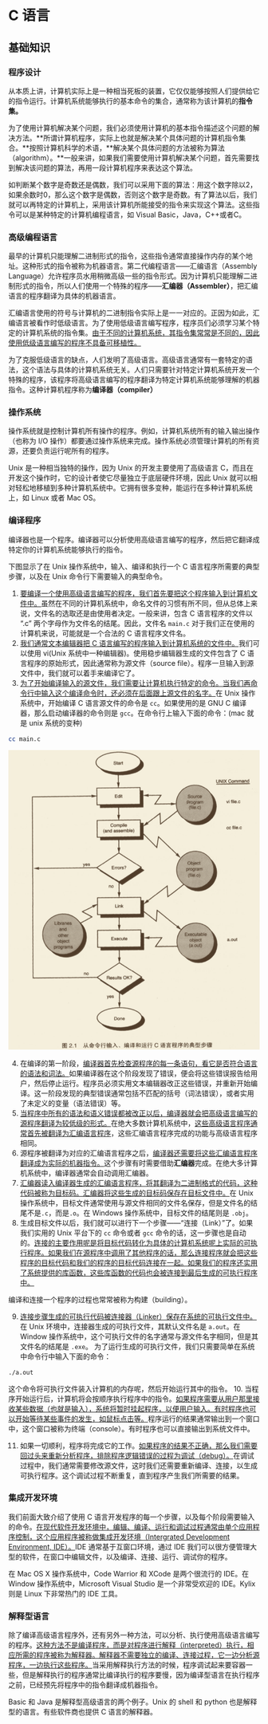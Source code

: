 # C 语言

## 基础知识

### 程序设计

从本质上讲，计算机实际上是一种相当死板的装置，它仅仅能够按照人们提供给它的指令运行。计算机系统能够执行的基本命令的集合，通常称为该计算机的<strong>指令集。</strong>

为了使用计算机解决某个问题，我们必须使用计算机的基本指令描述这个问题的解决方法。**所谓计算机程序，实际上也就是解决某个具体问题的计算机指令集合。**按照计算机科学的术语，**解决某个具体问题的方法被称为算法（algorithm）。**一般来讲，如果我们需要使用计算机解决某个问题，首先需要找到解决该问题的算法，再用一段计算机程序来表达这个算法。

如判断某个数字是奇数还是偶数，我们可以采用下面的算法：用这个数字除以2，如果余数时0，那么这个数字是偶数，否则这个数字是奇数。有了算法以后，我们就可以再特定的计算机上，采用该计算机所能接受的指令来实现这个算法。这些指令可以是某种特定的计算机编程语言，如 Visual Basic，Java，C++或者C。

### 高级编程语言

最早的计算机只能理解二进制形式的指令，这些指令通常直接操作内存的某个地址。这种形式的指令被称为机器语言。第二代编程语言——汇编语言（Assembly Language）允许程序员水用稍微高级一些的指令形式。因为计算机只能理解二进制形式的指令，所以人们使用一个特殊的程序——<strong>汇编器（Assembler）</strong>，把汇编语言的程序翻译为具体的机器语言。

汇编语言使用的符号与计算机的二进制指令实际上是一一对应的。正因为如此，汇编语言被看作时低级语言。为了使用低级语言编写程序，程序员们必须学习某个特定的计算机系统的指令集。<u>由于不同的计算机系统，其指令集常常是不同的，因此使用低级语言编写的程序不具备可移植性。</u>

为了克服低级语言的缺点，人们发明了高级语言。高级语言通常有一套特定的语法，这个语法与具体的计算机系统无关。人们只需要针对特定计算机系统开发一个特殊的程序，该程序将高级语言编写的程序翻译为特定计算机系统能够理解的机器指令。这种计算机程序称为<strong>编译器（compiler）</strong>

### 操作系统

操作系统就是控制计算机所有操作的程序。例如，计算机系统所有的输入输出操作（也称为 I/O 操作）都要通过操作系统来完成。操作系统必须管理计算机的所有资源，还要负责运行呢所有的程序。

Unix 是一种相当独特的操作，因为 Unix 的开发主要使用了高级语言 C，而且在开发这个操作时，它的设计者使它尽量独立于底层硬件环境，因此 Unix 就可以相对轻松地移植到多种计算机系统中。它拥有很多变种，能运行在多种计算机系统上，如 Linux 或者 Mac OS。

### 编译程序

编译器也是一个程序。编译器可以分析使用高级语言编写的程序，然后把它翻译成特定你的计算机系统能够执行的指令。

下图显示了在 Unix 操作系统中，输入、编译和执行一个 C 语言程序所需要的典型步骤，以及在 Unix 命令行下需要输入的典型命令。

1. <u>要编译一个使用高级语言编写的程序，我们首先要把这个程序输入到计算机文件中。</u>虽然在不同的计算机系统中，命名文件的习惯有所不同，但从总体上来说，文件名的选取还是由使用者决定。一般来讲，包含 C 语言程序的文件以 “.c” 两个字母作为文件名的结尾。因此，文件名 `main.c` 对于我们正在使用的计算机来说，可能就是一个合法的 C 语言程序文件名。
2. <u>我们通常文本编辑器把 C 语言编写的程序输入到计算机系统的文件中。</u>我们可以使用 vi(Unix 系统中一种编辑器)。使用稳步编辑器生成的文件包含了 C 语言程序的原始形式，因此通常称为源文件（source file）。程序一旦输入到源文件中，我们就可以着手来编译它了。
3. <u>为了开始编译输入的源文件，我们需要让计算机执行特定的命令。当我们再命令行中输入这个编译命令时，还必须在后面跟上源文件的名字。</u>在 Unix 操作系统中，开始编译 C 语言源文件的命令是 `cc`。如果使用的是 GNU C 编译器，那么启动编译器的命令则是 `gcc`。在命令行上输入下面的命令：(mac 就是 unix 系统的变种)
```bash
cc main.c 
```
![c source](../.vuepress/public/images/c-source-compiler-run.png)

4. 在编译的第一阶段，<u>编译器首先检查源程序的每一条语句，看它是否符合语言的语法和词法。</u>如果编译器在这个阶段发现了错误，便会将这些错误报告给用户，然后停止运行。程序员必须实用文本编辑器改正这些错误，并重新开始编译。这一阶段发现的典型错误通常包括不匹配的括号（词法错误），或者实用了未定义的变量（语法错误）等。
5. <u>当程序中所有的语法和语义错误都被改正以后，编译器就会把高级语言编写的源程序翻译为较低级的形式。</u>在绝大多数计算机系统中，<u>这些高级语言程序通常首先被翻译为汇编语言程序</u>，这些汇编语言程序完成的功能与高级语言程序相同。
6. 源程序被翻译为对应的汇编语言程序之后，<u>编译器还需要将这些汇编语言程序翻译成为实际的机器指令。</u>这个步骤有时需要借助<strong>汇编器</strong>完成。在绝大多计算机系统中，编译器通常会自动调用汇编器。
7. <u>汇编器读入编译器生成的汇编语言程序，将其翻译为二进制格式的代码，这种代码被称为目标码。汇编器将这些生成的目标码保存在目标文件中。</u>在 Unix 操作系统中，目标文件通常使用与源文件相同的文件名保存，但是文件名的结尾不是`.c`，而是`.o`。在 Windows 操作系统中，目标文件的结尾则是 `.obj`。
8. 生成目标文件以后，我们就可以进行下一个步骤——“连接（Link）”了。如果我们实用的 Unix 平台下的 `cc` 命令或者 `gcc` 命令的话，这一步骤也是自动的。<u>连接的主要作用呢是将目标代码转化为具体的计算机系统呢上实际的可执行程序。如果我们在源程序中调用了其他程序的话，那么连接程序就会把这些程序的目标代码和我们的程序的目标代码连接在一起。如果我们的程序还实用了系统提供的库函数，这些库函数的代码也会被连接到最后生成的可执行程序中。</u>

编译和连接一个程序的过程也常常被称为构建（building）。

9. <u>连接步骤生成的可执行代码被连接器（Linker）保存在系统的可执行文件中。</u>在 Unix 环境中，连接器生成的可执行文件，其默认文件名是 `a.out`。在 Window 操作系统中，这个可执行文件的名字通常与源文件名字相同，但是其文件名的结尾是 `.exe`。
为了运行生成的可执行文件，我们只需要简单在系统中命令行中输入下面的命令：
```bash
./a.out
```
这个命令将可执行文件装入计算机的内存呢，然后开始运行其中的指令。
10.  当程序开始运行后，计算机将会按顺序执行程序中的指令。<u>如果程序需要从用户那里接收某些数据（也就是输入），系统将暂时挂起程序，以便用户输入。有时程序也可以开始等待某些事件的发生，如鼠标点击等。</u>程序运行的结果通常输出到一个窗口中，这个窗口被称为终端（console）。有时程序也可以直接输出到系统文件中。

11.  如果一切顺利，程序将完成它的工作。<u>如果程序的结果不正确，那么我们需要回过头来重新分析程序，排除程序逻辑错误的过程为调试（debug）。</u>在调试过程中，我们通常需要修改源文件，这时我们还需要重新编译、连接，以生成可执行程序。这个调试过程不断重复，直到程序产生我们所需要的结果。

### 集成开发环境

我们前面大致介绍了使用 C 语言开发程序的每一个步骤，以及每个阶段需要输入的命令。<u>在现代软件开发环境中，编辑、编译、运行和调试过程通常由单个应用程序控制，这个应用程序被称做集成开发环境（Intergrated Development Environment, IDE）。</u>IDE 通常基于互窗口环境，通过 IDE 我们可以很方便管理大型的软件，在窗口中编辑文件，以及编译、连接、运行、调试你的程序。

在 Mac OS X 操作系统中，Code Warrior 和 XCode 是两个很流行的 IDE。在 Window 操作系统中，Microsoft Visual Studio 是一个非常受欢迎的 IDE。Kylix 则是 Linux 下非常热门的 IDE 工具。

### 解释型语言

除了编译高级语言程序外，还有另外一种方法，可以分析、执行使用高级语言编写的程序。<u>这种方法不是编译程序，而是对程序进行解释（interpreted）执行，相应所需的程序被称为解释器。解释器不需要独立的编译、连接过程，它一边分析源程序，一边执行这些程序。</u>当采用解释执行方法的时候，程序调试起来要容器一些，但是解释执行的程序通常比编译执行的程序要慢，因为编译型语言在执行程序之前，已经预先将程序中的指令翻译成机器指令。

Basic 和 Java 是解释型高级语言的两个例子。Unix 的 shell 和 python 也是解释型的语言。有些软件商也提供 C 语言的解释器。